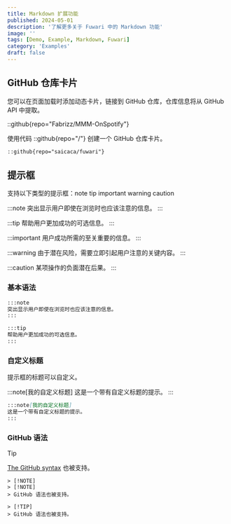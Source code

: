 ```yaml
---
title: Markdown 扩展功能
published: 2024-05-01
description: '了解更多关于 Fuwari 中的 Markdown 功能'
image: ''
tags: [Demo, Example, Markdown, Fuwari]
category: 'Examples'
draft: false 
---
```


## GitHub 仓库卡片
您可以在页面加载时添加动态卡片，链接到 GitHub 仓库，仓库信息将从 GitHub API 中提取。

::github{repo="Fabrizz/MMM-OnSpotify"}

使用代码 ::github{repo="<owner>/<repo>"} 创建一个 GitHub 仓库卡片。

```markdown
::github{repo="saicaca/fuwari"}
```

## 提示框

支持以下类型的提示框：note tip important warning caution

:::note
突出显示用户即使在浏览时也应该注意的信息。
:::

:::tip
帮助用户更加成功的可选信息。
:::

:::important
用户成功所需的至关重要的信息。
:::

:::warning
由于潜在风险，需要立即引起用户注意的关键内容。
:::

:::caution
某项操作的负面潜在后果。
:::
### 基本语法

```markdown
:::note
突出显示用户即使在浏览时也应该注意的信息。
:::

:::tip
帮助用户更加成功的可选信息。
:::
```

### 自定义标题

提示框的标题可以自定义。

:::note[我的自定义标题]
这是一个带有自定义标题的提示。
:::

```markdown
:::note[我的自定义标题]
这是一个带有自定义标题的提示。
:::
```

### GitHub 语法

> [!TIP]
> [The GitHub syntax](https://github.com/orgs/community/discussions/16925) 也被支持。

```
> [!NOTE]
> [!NOTE]
> GitHub 语法也被支持。

> [!TIP]
> GitHub 语法也被支持。
```